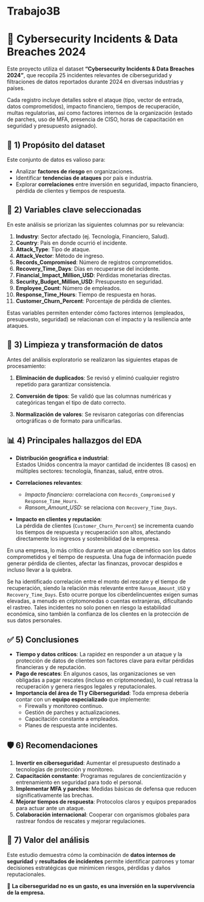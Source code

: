 # Trabajo3B

# 🔐 **Cybersecurity Incidents & Data Breaches 2024**  

Este proyecto utiliza el dataset **“Cybersecurity Incidents & Data Breaches 2024”**, que recopila 25 incidentes relevantes de ciberseguridad y filtraciones de datos reportados durante 2024 en diversas industrias y países. 

Cada registro incluye detalles sobre el ataque (tipo, vector de entrada, datos comprometidos), impacto financiero, tiempos de recuperación, multas regulatorias, así como factores internos de la organización (estado de parches, uso de MFA, presencia de CISO, horas de capacitación en seguridad y presupuesto asignado).

## 🎯 **1) Propósito del dataset**  
Este conjunto de datos es valioso para:
- Analizar **factores de riesgo** en organizaciones.
- Identificar **tendencias de ataques** por país e industria.
- Explorar **correlaciones** entre inversión en seguridad, impacto financiero, pérdida de clientes y tiempos de respuesta.

## 📌 **2) Variables clave seleccionadas**
En este análisis se priorizan las siguientes columnas por su relevancia:

1. **Industry**: Sector afectado (ej. Tecnología, Financiero, Salud).  
2. **Country**: País en donde ocurrió el incidente.  
3. **Attack_Type**: Tipo de ataque.  
4. **Attack_Vector**: Método de ingreso.  
5. **Records_Compromised**: Número de registros comprometidos.  
6. **Recovery_Time_Days**: Días en recuperarse del incidente.  
7. **Financial_Impact_Million_USD**: Pérdidas monetarias directas.  
8. **Security_Budget_Million_USD**: Presupuesto en seguridad.  
9. **Employee_Count**: Número de empleados.  
10. **Response_Time_Hours**: Tiempo de respuesta en horas.  
11. **Customer_Churn_Percent**: Porcentaje de pérdida de clientes.  

Estas variables permiten entender cómo factores internos (empleados, presupuesto, seguridad) se relacionan con el impacto y la resiliencia ante ataques.

## 🧹 **3) Limpieza y transformación de datos**
Antes del análisis exploratorio se realizaron las siguientes etapas de procesamiento:

1. **Eliminación de duplicados**: Se revisó y eliminó cualquier registro repetido para garantizar consistencia.  

2. **Conversión de tipos**: Se validó que las columnas numéricas y categóricas tengan el tipo de dato correcto.  

3. **Normalización de valores**: Se revisaron categorías con diferencias ortográficas o de formato para unificarlas.

## 📊 **4) Principales hallazgos del EDA**
- **Distribución geográfica e industrial**:  
  Estados Unidos concentra la mayor cantidad de incidentes (8 casos) en múltiples sectores: tecnología, finanzas, salud, entre otros.  

- **Correlaciones relevantes**:  
  - *Impacto financiero:* correlaciona con `Records_Compromised` y `Response_Time_Hours`.  
  - *Ransom_Amount_USD:* se relaciona con `Recovery_Time_Days`.  

- **Impacto en clientes y reputación**:  
  La pérdida de clientes (`Customer_Churn_Percent`) se incrementa cuando los tiempos de respuesta y recuperación son altos, afectando directamente los ingresos y sostenibilidad de la empresa.

En una empresa, lo más crítico durante un ataque cibernético son los datos comprometidos y el tiempo de respuesta. Una fuga de información puede generar pérdida de clientes, afectar las finanzas, provocar despidos e incluso llevar a la quiebra.

Se ha identificado correlación entre el monto del rescate y el tiempo de recuperación, siendo la relación más relevante entre `Ransom_Amount_USD` y `Recovery_Time_Days`. Esto ocurre porque los ciberdelincuentes exigen sumas elevadas, a menudo en criptomonedas o cuentas extranjeras, dificultando el rastreo. Tales incidentes no solo ponen en riesgo la estabilidad económica, sino también la confianza de los clientes en la protección de sus datos personales.

## ✅ **5) Conclusiones**
- **Tiempo y datos críticos**: La rapidez en responder a un ataque y la protección de datos de clientes son factores clave para evitar pérdidas financieras y de reputación.  
- **Pago de rescates**: En algunos casos, las organizaciones se ven obligadas a pagar rescates (incluso en criptomonedas), lo cual retrasa la recuperación y genera riesgos legales y reputacionales.  
- **Importancia del área de TI y Ciberseguridad**: Toda empresa debería contar con un **equipo especializado** que implemente:  
  - Firewalls y monitoreo continuo.  
  - Gestión de parches y actualizaciones.  
  - Capacitación constante a empleados.  
  - Planes de respuesta ante incidentes.

## 🛡️ **6) Recomendaciones**
1. **Invertir en ciberseguridad**: Aumentar el presupuesto destinado a tecnologías de protección y monitoreo.  
2. **Capacitación constante**: Programas regulares de concientización y entrenamiento en seguridad para todo el personal.  
3. **Implementar MFA y parches**: Medidas básicas de defensa que reducen significativamente las brechas.  
4. **Mejorar tiempos de respuesta**: Protocolos claros y equipos preparados para actuar ante un ataque.  
5. **Colaboración internacional**: Cooperar con organismos globales para rastrear fondos de rescates y mejorar regulaciones.  

## 🌟 **7) Valor del análisis**
Este estudio demuestra cómo la combinación de **datos internos de seguridad** y **resultados de incidentes** permite identificar patrones y tomar decisiones estratégicas que minimicen riesgos, pérdidas y daños reputacionales.

🔐 **La ciberseguridad no es un gasto, es una inversión en la supervivencia de la empresa.**
